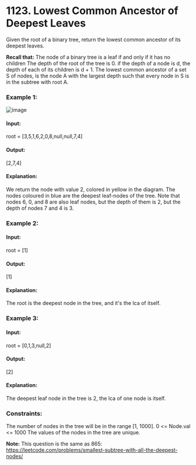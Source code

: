 # 1123. Lowest Common Ancestor of Deepest Leaves
Given the root of a binary tree, return the lowest common ancestor of its deepest leaves.

**Recall that:**
The node of a binary tree is a leaf if and only if it has no children
The depth of the root of the tree is 0. if the depth of a node is d, the depth of each of its children is d + 1.
The lowest common ancestor of a set S of nodes, is the node A with the largest depth such that every node in S is in the subtree with root A.
 
### Example 1:
![image](https://github.com/user-attachments/assets/8173dd38-4704-4eb1-9aa7-3d45cb26b1c1)
#### Input:
root = [3,5,1,6,2,0,8,null,null,7,4]
#### Output: 
[2,7,4]
#### Explanation:
We return the node with value 2, colored in yellow in the diagram.
The nodes coloured in blue are the deepest leaf-nodes of the tree.
Note that nodes 6, 0, and 8 are also leaf nodes, but the depth of them is 2, but the depth of nodes 7 and 4 is 3.

### Example 2:
#### Input: 
root = [1]
#### Output:
[1]
#### Explanation:
The root is the deepest node in the tree, and it's the lca of itself.

### Example 3:
#### Input: 
root = [0,1,3,null,2]
#### Output:
[2]
#### Explanation:
The deepest leaf node in the tree is 2, the lca of one node is itself.
 
### Constraints:
The number of nodes in the tree will be in the range [1, 1000].
0 <= Node.val <= 1000
The values of the nodes in the tree are unique.
 
**Note:** This question is the same as 865: https://leetcode.com/problems/smallest-subtree-with-all-the-deepest-nodes/

